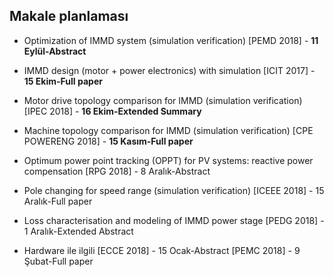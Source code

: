 ## Makale planlaması

* Optimization of IMMD system (simulation verification)
[PEMD 2018] - **11 Eylül-Abstract**

* IMMD design (motor + power electronics) with simulation
[ICIT 2017] - **15 Ekim-Full paper**

* Motor drive topology comparison for IMMD (simulation verification)
[IPEC 2018] - **16 Ekim-Extended Summary**

* Machine topology comparison for IMMD (simulation verification)
[CPE POWERENG 2018] - **15 Kasım-Full paper**

* Optimum power point tracking (OPPT) for PV systems: reactive power compensation
[RPG 2018] - 8 Aralık-Abstract

* Pole changing for speed range (simulation verification)
[ICEEE 2018] - 15 Aralık-Full paper

* Loss characterisation and modeling of IMMD power stage
[PEDG 2018] - 1 Aralık-Extended Abstract

* Hardware ile ilgili
[ECCE 2018] - 15 Ocak-Abstract
[PEMC 2018] - 9 Şubat-Full paper
